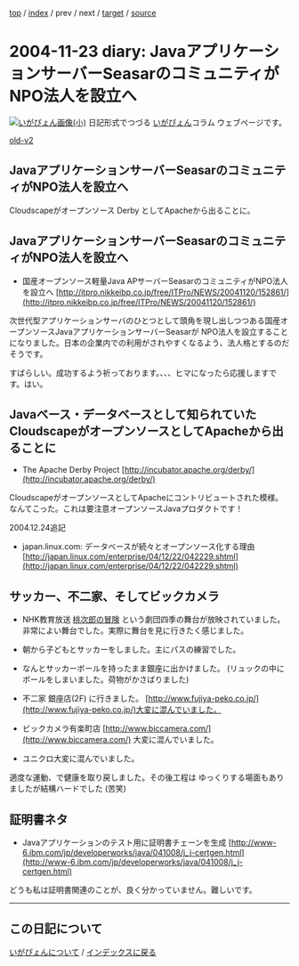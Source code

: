 [top](https://igapyon.github.io/diary/) 
 / [index](https://igapyon.github.io/diary/2004/index.html) 
 / prev 
 / next 
 / [target](https://igapyon.github.io/diary/2004/ig041123.html) 
 / [source](https://github.com/igapyon/diary/blob/gh-pages/2004/ig041123.html.src.md) 

2004-11-23 diary: JavaアプリケーションサーバーSeasarのコミュニティがNPO法人を設立へ
=====================================================================================================
[![いがぴょん画像(小)](https://igapyon.github.io/diary/images/iga200306s.jpg "いがぴょん")](https://igapyon.github.io/diary/memo/memoigapyon.html) 日記形式でつづる [いがぴょん](https://igapyon.github.io/diary/memo/memoigapyon.html)コラム ウェブページです。

[old-v2](ig041123-orig.html)

## JavaアプリケーションサーバーSeasarのコミュニティがNPO法人を設立へ

Cloudscapeがオープンソース Derby としてApacheから出ることに。


## JavaアプリケーションサーバーSeasarのコミュニティがNPO法人を設立へ


* 国産オープンソース軽量Java APサーバーSeasarのコミュニティがNPO法人を設立へ
  [http://itpro.nikkeibp.co.jp/free/ITPro/NEWS/20041120/152861/](http://itpro.nikkeibp.co.jp/free/ITPro/NEWS/20041120/152861/)

次世代型アプリケーションサーバのひとつとして頭角を現し出しつつある国産オープンソースJavaアプリケーションサーバーSeasarが
NPO法人を設立することになりました。日本の企業内での利用がされやすくなるよう、法人格とするのだそうです。

すばらしい。成功するよう祈っております。、、、ヒマになったら応援しますです。はい。

## Javaベース・データベースとして知られていたCloudscapeがオープンソースとしてApacheから出ることに


* The Apache Derby Project
  [http://incubator.apache.org/derby/](http://incubator.apache.org/derby/)

CloudscapeがオープンソースとしてApacheにコントリビュートされた模様。なんてこった。これは要注意オープンソースJavaプロダクトです！

2004.12.24追記


* japan.linux.com: データベースが続々とオープンソース化する理由
  [http://japan.linux.com/enterprise/04/12/22/042229.shtml](http://japan.linux.com/enterprise/04/12/22/042229.shtml)

## サッカー、不二家、そしてビックカメラ
* NHK教育放送 [桃次郎の冒険](http://www.shiki.gr.jp/applause/momojiro/index.html) という劇団四季の舞台が放映されていました。
  非常によい舞台でした。実際に舞台を見に行きたく感じました。
  
* 朝から子どもとサッカーをしました。主にパスの練習でした。
  
* なんとサッカーボールを持ったまま銀座に出かけました。
  (リュックの中にボールをしまいました。荷物がかさばりました)
  
* 不二家 銀座店(2F) に行きました。
  [http://www.fujiya-peko.co.jp/](http://www.fujiya-peko.co.jp/)大変に混んでいました。
  
* ビックカメラ有楽町店
  [http://www.biccamera.com/](http://www.biccamera.com/)
  大変に混んでいました。
  
* ユニクロ大変に混んでいました。

適度な運動、で健康を取り戻しました。その後工程は ゆっくりする場面もありましたが結構ハードでした (苦笑)

## 証明書ネタ


* Javaアプリケーションのテスト用に証明書チェーンを生成
  [http://www-6.ibm.com/jp/developerworks/java/041008/j_j-certgen.html](http://www-6.ibm.com/jp/developerworks/java/041008/j_j-certgen.html)

どうも私は証明書関連のことが、良く分かっていません。難しいです。


----------------------------------------------------------------------------------------------------

## この日記について
[いがぴょんについて](https://igapyon.github.io/diary/memo/memoigapyon.html) / [インデックスに戻る](https://igapyon.github.io/diary/idxall.html)
